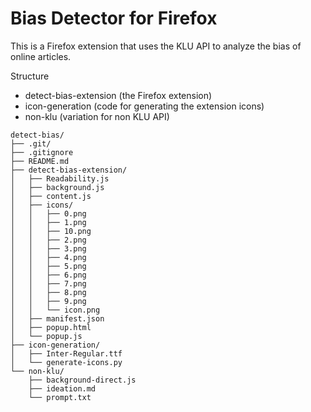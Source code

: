 # Bias Detector for Firefox

This is a Firefox extension that uses the KLU API to analyze the bias of online articles.

Structure
- detect-bias-extension (the Firefox extension)
- icon-generation (code for generating the extension icons)
- non-klu (variation for non KLU API)

```
detect-bias/
├── .git/
├── .gitignore
├── README.md
├── detect-bias-extension/
│   ├── Readability.js
│   ├── background.js
│   ├── content.js
│   ├── icons/
│   │   ├── 0.png
│   │   ├── 1.png
│   │   ├── 10.png
│   │   ├── 2.png
│   │   ├── 3.png
│   │   ├── 4.png
│   │   ├── 5.png
│   │   ├── 6.png
│   │   ├── 7.png
│   │   ├── 8.png
│   │   ├── 9.png
│   │   └── icon.png
│   ├── manifest.json
│   ├── popup.html
│   └── popup.js
├── icon-generation/
│   ├── Inter-Regular.ttf
│   └── generate-icons.py
└── non-klu/
    ├── background-direct.js
    ├── ideation.md
    └── prompt.txt
```